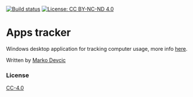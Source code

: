 [![Build status](https://ci.appveyor.com/api/projects/status/o2076td21r975jsj?svg=true)](https://ci.appveyor.com/project/deva666/appstracker) [![License: CC BY-NC-ND 4.0](https://img.shields.io/badge/License-CC%20BY--NC--ND%204.0-lightgrey.svg)](https://creativecommons.org/licenses/by-nc-nd/4.0/)

# Apps tracker #

Windows desktop application for tracking computer usage, more info [here](http://www.theappstracker.com/).

Written by [Marko Devcic](http://www.markodevcic.com)

### License

[CC-4.0](https://creativecommons.org/licenses/by-nc-nd/4.0/)
